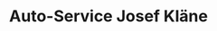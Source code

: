 ---
title: "Auto-Service Josef Kläne"
url: /emstek/auto-service-josef-klaene/
shop: Autowerkstatt
---